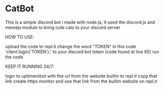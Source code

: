 # CatBot
This is a simple discord bot i made with node.js, it used the discord.js and memejs module to bring cute cats to your discord server



HOW TO USE:

upload the code to repl.it
change the word "TOKEN" in this code 'client.login('TOKEN');' to your discord bot token (code found at line 65)
run the code



KEEP IT RUNNING 24/7:

login to uptimerobot
with the url from the website builtin to repl.it copy that link
create https monitor and use that link from the builtin website on repl.it
